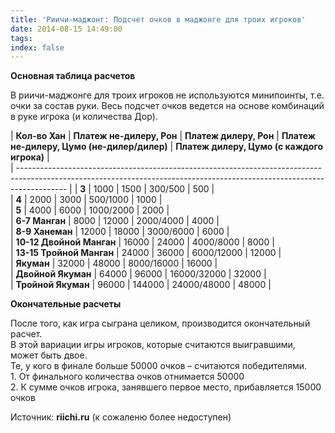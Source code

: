 ```yaml
---
title: 'Риичи-маджонг: Подсчет очков в маджонге для троих игроков'
date: 2014-08-15 14:49:00
tags:
index: false
---
```


**Основная таблица расчетов**

В риичи-маджонге для троих игроков не используются минипоинты, т.е. очки за состав руки. Весь подсчет очков ведется на основе комбинаций в руке игрока (и количества Дор).  
<!-- more -->

| **Кол-во Хан**           | **Платеж не-дилеру, Рон** | **Платеж дилеру, Рон** | **Платеж не-дилеру, Цумо (не-дилер/дилер)** | **Платеж дилеру, Цумо (с каждого игрока)** |  
| ------------------------------------------------------------------------------------------------------------------------------------------------------------------------ |
| **3**                    |                      1000 |                   1500 |                                     300/500 |                                        500 |  
| **4**                    |                      2000 |                   3000 |                                    500/1000 |                                       1000 |  
| **5**                    |                      4000 |                   6000 |                                   1000/2000 |                                       2000 |  
| **6-7 Манган**           |                      8000 |                  12000 |                                   2000/4000 |                                       4000 |  
| **8-9 Ханеман**          |                     12000 |                  18000 |                                   3000/6000 |                                       6000 |  
| **10-12 Двойной Манган** |                     16000 |                  24000 |                                   4000/8000 |                                       8000 |  
| **13-15 Тройной Манган** |                     24000 |                  36000 |                                  6000/12000 |                                      12000 |  
| **Якуман**               |                     32000 |                  48000 |                                  8000/16000 |                                      16000 |  
| **Двойной Якуман**       |                     64000 |                  96000 |                                 16000/32000 |                                      32000 |  
| **Тройной Якуман**       |                     96000 |                 144000 |                                 24000/48000 |                                      48000 | 

  
**Окончательные расчеты**

После того, как игра сыграна целиком, производится окончательный расчет.  
В этой вариации игры игроков, которые считаются выигравшими, может быть двое.  
Те, у кого в финале больше 50000 очков – считаются победителями.  
1\. От финального количества очков отнимается 50000  
2\. К сумме очков игрока, занявшего первое место, прибавляется 15000 очков


Источник: **riichi.ru** (к сожаленю более недоступен)

  
